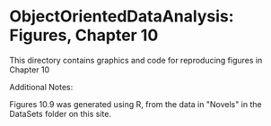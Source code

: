 # ObjectOrientedDataAnalysis: Figures, Chapter 10
This directory contains graphics and code for reproducing figures in Chapter 10

Additional Notes:


Figures 10.9 was generated using R, from the data in "Novels" in the DataSets folder on this site. 



